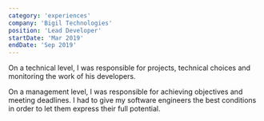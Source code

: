 ```yaml
---
category: 'experiences'
company: 'Bigil Technologies'
position: 'Lead Developer'
startDate: 'Mar 2019'
endDate: 'Sep 2019'
---
```


On a technical level, I was responsible for projects, technical choices and monitoring the work of his developers.

On a management level, I was responsible for achieving objectives and meeting deadlines. I had to give my software engineers the best conditions in order to let them express their full potential.
